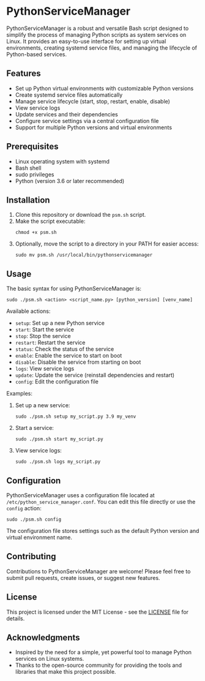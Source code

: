 # PythonServiceManager

PythonServiceManager is a robust and versatile Bash script designed to simplify the process of managing Python scripts as system services on Linux. It provides an easy-to-use interface for setting up virtual environments, creating systemd service files, and managing the lifecycle of Python-based services.

## Features

- Set up Python virtual environments with customizable Python versions
- Create systemd service files automatically
- Manage service lifecycle (start, stop, restart, enable, disable)
- View service logs
- Update services and their dependencies
- Configure service settings via a central configuration file
- Support for multiple Python versions and virtual environments

## Prerequisites

- Linux operating system with systemd
- Bash shell
- sudo privileges
- Python (version 3.6 or later recommended)

## Installation

1. Clone this repository or download the `psm.sh` script.
2. Make the script executable:
   ```
   chmod +x psm.sh
   ```
3. Optionally, move the script to a directory in your PATH for easier access:
   ```
   sudo mv psm.sh /usr/local/bin/pythonservicemanager
   ```

## Usage

The basic syntax for using PythonServiceManager is:

```
sudo ./psm.sh <action> <script_name.py> [python_version] [venv_name]
```

Available actions:
- `setup`: Set up a new Python service
- `start`: Start the service
- `stop`: Stop the service
- `restart`: Restart the service
- `status`: Check the status of the service
- `enable`: Enable the service to start on boot
- `disable`: Disable the service from starting on boot
- `logs`: View service logs
- `update`: Update the service (reinstall dependencies and restart)
- `config`: Edit the configuration file

Examples:

1. Set up a new service:
   ```
   sudo ./psm.sh setup my_script.py 3.9 my_venv
   ```

2. Start a service:
   ```
   sudo ./psm.sh start my_script.py
   ```

3. View service logs:
   ```
   sudo ./psm.sh logs my_script.py
   ```

## Configuration

PythonServiceManager uses a configuration file located at `/etc/python_service_manager.conf`. You can edit this file directly or use the `config` action:

```
sudo ./psm.sh config
```

The configuration file stores settings such as the default Python version and virtual environment name.

## Contributing

Contributions to PythonServiceManager are welcome! Please feel free to submit pull requests, create issues, or suggest new features.

## License

This project is licensed under the MIT License - see the [LICENSE](LICENSE) file for details.

## Acknowledgments

- Inspired by the need for a simple, yet powerful tool to manage Python services on Linux systems.
- Thanks to the open-source community for providing the tools and libraries that make this project possible.
